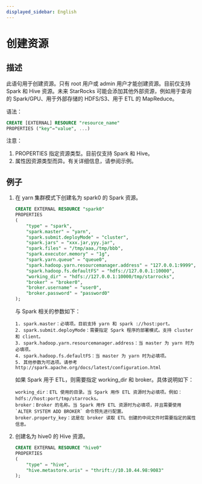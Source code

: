 ```yaml
---
displayed_sidebar: English
---
```


# 创建资源

## 描述

此语句用于创建资源。只有 root 用户或 admin 用户才能创建资源。目前仅支持 Spark 和 Hive 资源。未来 StarRocks 可能会添加其他外部资源，例如用于查询的 Spark/GPU、用于外部存储的 HDFS/S3、用于 ETL 的 MapReduce。

语法：

```sql
CREATE [EXTERNAL] RESOURCE "resource_name"
PROPERTIES ("key"="value", ...)
```

注意：  

1. PROPERTIES 指定资源类型。目前仅支持 Spark 和 Hive。
2. 属性因资源类型而异。有关详细信息，请参阅示例。

## 例子

1. 在 yarn 集群模式下创建名为 spark0 的 Spark 资源。

    ```sql
    CREATE EXTERNAL RESOURCE "spark0"
    PROPERTIES
    (
        "type" = "spark",
        "spark.master" = "yarn",
        "spark.submit.deployMode" = "cluster",
        "spark.jars" = "xxx.jar,yyy.jar",
        "spark.files" = "/tmp/aaa,/tmp/bbb",
        "spark.executor.memory" = "1g",
        "spark.yarn.queue" = "queue0",
        "spark.hadoop.yarn.resourcemanager.address" = "127.0.0.1:9999",
        "spark.hadoop.fs.defaultFS" = "hdfs://127.0.0.1:10000",
        "working_dir" = "hdfs://127.0.0.1:10000/tmp/starrocks",
        "broker" = "broker0",
        "broker.username" = "user0",
        "broker.password" = "password0"
    );
    ```

    与 Spark 相关的参数如下：

    ```plain text
    1. spark.master：必填项。目前支持 yarn 和 spark ://host:port。
    2. spark.submit.deployMode：需要指定 Spark 程序的部署模式。支持 cluster 和 client。
    3. spark.hadoop.yarn.resourcemanager.address：当 master 为 yarn 时为必填项。
    4. spark.hadoop.fs.defaultFS：当 master 为 yarn 时为必填项。
    5. 其他参数为可选项。请参考 http://spark.apache.org/docs/latest/configuration.html
    ```

    如果 Spark 用于 ETL，则需要指定 working_dir 和 broker。具体说明如下：

    ```plain text
    working_dir：ETL 使用的目录。当 Spark 用作 ETL 资源时为必填项。例如：hdfs://host:port/tmp/starrocks。
    broker：Broker 的名称。当 Spark 用作 ETL 资源时为必填项，并且需要使用 `ALTER SYSTEM ADD BROKER` 命令预先进行配置。
    broker.property_key：这是在 broker 读取 ETL 创建的中间文件时需要指定的属性信息。
    ```

2. 创建名为 hive0 的 Hive 资源。

    ```sql
    CREATE EXTERNAL RESOURCE "hive0"
    PROPERTIES
    (
        "type" = "hive",
        "hive.metastore.uris" = "thrift://10.10.44.98:9083"
    );
    ```
